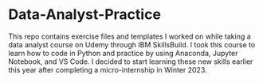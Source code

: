 # Data-Analyst-Practice
This repo contains exercise files and templates I worked on while taking a data analyst course on Udemy through IBM SkillsBuild. I took this course to learn how to code in Python and practice by using Anaconda, Jupyter Notebook, and VS Code. I decided to start learning these new skills earlier this year after completing a micro-internship in Winter 2023.
